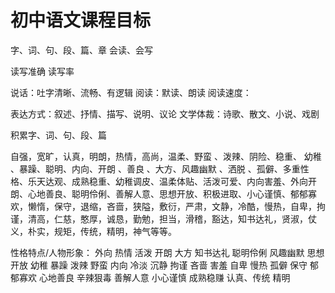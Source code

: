 # 初中语文课程目标
字、词、句、段、篇、章
会读、会写

读写准确
读写率



说话：吐字清晰、流畅、有逻辑
阅读：默读、朗读
阅读速度：

表达方式：叙述、抒情、描写、说明、议论
文学体裁：诗歌、散文、小说、戏剧


积累字、词、句、段、篇


自强，宽旷，认真，明朗，热情，高尚，温柔、野蛮 、泼辣、阴险、稳重、 幼稚 、暴躁、聪明、内向、开朗 、善良 、大方、风趣幽默 、洒脱 、孤僻、多重性格、乐天达观、成熟稳重、幼稚调皮、温柔体贴、活泼可爱、内向害羞、外向开朗、心地善良、聪明伶俐、善解人意、思想开放、积极进取、小心谨慎、郁郁寡欢，懒惰，保守，退缩，吝啬，狭隘，敷衍，严肃，文静，冷酷，慢热，自卑，拘谨，清高，仁慈，憨厚，诚恳，勤勉，担当，滑稽，豁达，知书达礼，贤淑，仗义，朴实，规矩，传统，精明，神气等等。

性格特点/人物形象：
外向 热情 活泼 开朗 大方 知书达礼 聪明伶俐 风趣幽默 思想开放 幼稚 暴躁 泼辣 野蛮 
内向 冷淡 沉静 拘谨 吝啬 害羞 自卑 慢热 孤僻 保守 郁郁寡欢 心地善良 辛辣狠毒 善解人意 小心谨慎 成熟稳赚 认真、传统 精明
